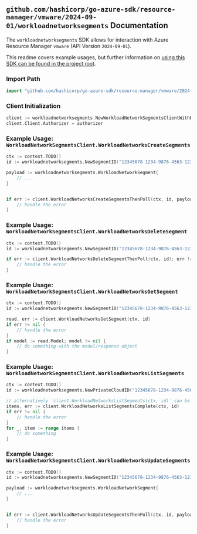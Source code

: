 
## `github.com/hashicorp/go-azure-sdk/resource-manager/vmware/2024-09-01/workloadnetworksegments` Documentation

The `workloadnetworksegments` SDK allows for interaction with Azure Resource Manager `vmware` (API Version `2024-09-01`).

This readme covers example usages, but further information on [using this SDK can be found in the project root](https://github.com/hashicorp/go-azure-sdk/tree/main/docs).

### Import Path

```go
import "github.com/hashicorp/go-azure-sdk/resource-manager/vmware/2024-09-01/workloadnetworksegments"
```


### Client Initialization

```go
client := workloadnetworksegments.NewWorkloadNetworkSegmentsClientWithBaseURI("https://management.azure.com")
client.Client.Authorizer = authorizer
```


### Example Usage: `WorkloadNetworkSegmentsClient.WorkloadNetworksCreateSegments`

```go
ctx := context.TODO()
id := workloadnetworksegments.NewSegmentID("12345678-1234-9876-4563-123456789012", "example-resource-group", "privateCloudName", "segmentId")

payload := workloadnetworksegments.WorkloadNetworkSegment{
	// ...
}


if err := client.WorkloadNetworksCreateSegmentsThenPoll(ctx, id, payload); err != nil {
	// handle the error
}
```


### Example Usage: `WorkloadNetworkSegmentsClient.WorkloadNetworksDeleteSegment`

```go
ctx := context.TODO()
id := workloadnetworksegments.NewSegmentID("12345678-1234-9876-4563-123456789012", "example-resource-group", "privateCloudName", "segmentId")

if err := client.WorkloadNetworksDeleteSegmentThenPoll(ctx, id); err != nil {
	// handle the error
}
```


### Example Usage: `WorkloadNetworkSegmentsClient.WorkloadNetworksGetSegment`

```go
ctx := context.TODO()
id := workloadnetworksegments.NewSegmentID("12345678-1234-9876-4563-123456789012", "example-resource-group", "privateCloudName", "segmentId")

read, err := client.WorkloadNetworksGetSegment(ctx, id)
if err != nil {
	// handle the error
}
if model := read.Model; model != nil {
	// do something with the model/response object
}
```


### Example Usage: `WorkloadNetworkSegmentsClient.WorkloadNetworksListSegments`

```go
ctx := context.TODO()
id := workloadnetworksegments.NewPrivateCloudID("12345678-1234-9876-4563-123456789012", "example-resource-group", "privateCloudName")

// alternatively `client.WorkloadNetworksListSegments(ctx, id)` can be used to do batched pagination
items, err := client.WorkloadNetworksListSegmentsComplete(ctx, id)
if err != nil {
	// handle the error
}
for _, item := range items {
	// do something
}
```


### Example Usage: `WorkloadNetworkSegmentsClient.WorkloadNetworksUpdateSegments`

```go
ctx := context.TODO()
id := workloadnetworksegments.NewSegmentID("12345678-1234-9876-4563-123456789012", "example-resource-group", "privateCloudName", "segmentId")

payload := workloadnetworksegments.WorkloadNetworkSegment{
	// ...
}


if err := client.WorkloadNetworksUpdateSegmentsThenPoll(ctx, id, payload); err != nil {
	// handle the error
}
```
